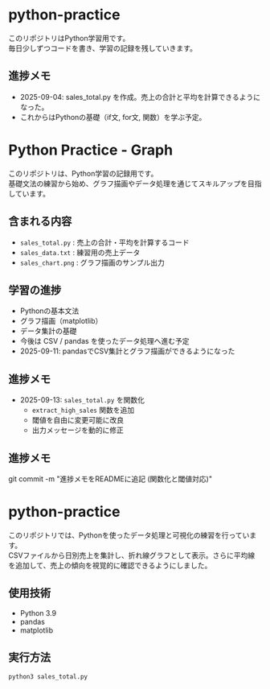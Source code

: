 # python-practice

このリポジトリはPython学習用です。  
毎日少しずつコードを書き、学習の記録を残していきます。

## 進捗メモ
- 2025-09-04: sales_total.py を作成。売上の合計と平均を計算できるようになった。
- これからはPythonの基礎（if文, for文, 関数）を学ぶ予定。
# Python Practice - Graph

このリポジトリは、Python学習の記録用です。  
基礎文法の練習から始め、グラフ描画やデータ処理を通じてスキルアップを目指しています。

## 含まれる内容
- `sales_total.py` : 売上の合計・平均を計算するコード
- `sales_data.txt` : 練習用の売上データ
- `sales_chart.png` : グラフ描画のサンプル出力

## 学習の進捗
- Pythonの基本文法
- グラフ描画（matplotlib）
- データ集計の基礎
- 今後は CSV / pandas を使ったデータ処理へ進む予定
- 2025-09-11: pandasでCSV集計とグラフ描画ができるようになった
## 進捗メモ

- 2025-09-13: `sales_total.py` を関数化  
  - `extract_high_sales` 関数を追加  
  - 閾値を自由に変更可能に改良  
  - 出力メッセージを動的に修正
## 進捗メモ
git commit -m "進捗メモをREADMEに追記 (関数化と閾値対応)"
# python-practice

このリポジトリでは、Pythonを使ったデータ処理と可視化の練習を行っています。  
CSVファイルから日別売上を集計し、折れ線グラフとして表示。さらに平均線を追加して、売上の傾向を視覚的に確認できるようにしました。  

## 使用技術
- Python 3.9
- pandas
- matplotlib

## 実行方法
```bash
python3 sales_total.py